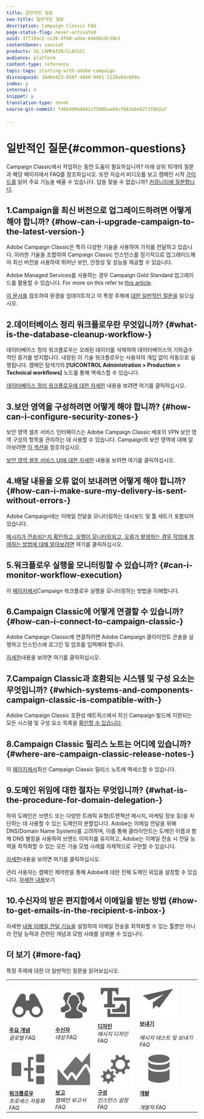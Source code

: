 ```yaml
---
title: 일반적인 질문
seo-title: 일반적인 질문
description: Campaign Classic FAQ
page-status-flag: never-activated
uuid: 3f719ac2-cc26-4fb0-adda-84666c8c38e1
contentOwner: sauviat
products: SG_CAMPAIGN/CLASSIC
audience: platform
content-type: reference
topic-tags: starting-with-adobe-campaign
discoiquuid: 16dbe423-018f-4666-9901-2120a8dc609a
index: y
internal: n
snippet: y
translation-type: tm+mt
source-git-commit: f46b499e4b81cf500baa84cf683a6e0273f802a7

---
```



# 일반적인 질문{#common-questions}

Campaign Classic에서 작업하는 동안 도움이 필요하십니까? 아래 상위 10개의 질문과 해당 페이지에서 FAQ를 참조하십시오. 또한 자습서 비디오를 [](https://docs.adobe.com/content/help/en/campaign-learn/campaign-classic-tutorials/overview.html) 보고 캠페인 시작 [가이드를](../../platform/using/tutorials.md#step-by-step-guides) 읽어 주요 기능을 배울 수 있습니다. 답을 찾을 수 없습니까? [커뮤니티에 질문합니다](https://forums.adobe.com/community/experience-cloud/marketing-cloud/campaign).

## 1.Campaign을 최신 버전으로 업그레이드하려면 어떻게 해야 합니까? {#how-can-i-upgrade-campaign-to-the-latest-version-}

Adobe Campaign Classic은 특히 다양한 기술을 사용하여 가치를 전달하고 있습니다. 이러한 기술을 조합하여 Campaign Classic 인스턴스를 정기적으로 업그레이드해야 최신 버전을 사용하여 뛰어난 보안, 안정성 및 성능을 제공할 수 있습니다.

Adobe Managed Services를 사용하는 경우 Campaign Gold Standard 업그레이드를 활용할 수 있습니다. For more on this refer to [this article](https://helpx.adobe.com/campaign/kb/gold-standard.html).

[이 문서를](https://helpx.adobe.com/campaign/kb/acc-build-upgrade.html) 참조하여 환경을 업데이트하고 이 특정 주제에 [대한 일반적인 질문을](https://helpx.adobe.com/campaign/kb/build-upgrade-faq.html) 읽으십시오.

## 2.데이터베이스 정리 워크플로우란 무엇입니까? {#what-is-the-database-cleanup-workflow-}

데이터베이스 정리 워크플로우는 오래된 데이터를 삭제하여 데이터베이스의 기하급수적인 증가를 방지합니다. 내장된 이 기술 워크플로우는 사용자의 개입 없이 자동으로 실행됩니다. 캠페인 탐색기의 **[!UICONTROL Administration > Production > Technical workflows]** 노드를 통해 액세스할 수 있습니다.

[데이터베이스 정리 워크플로우에 대한 자세한](../../production/using/database-cleanup-workflow.md) 내용을 보려면 여기를 클릭하십시오.

## 3.보안 영역을 구성하려면 어떻게 해야 합니까? {#how-can-i-configure-security-zones-}

보안 영역 셀프 서비스 인터페이스는 Adobe Campaign Classic 배포의 VPN 보안 영역 구성의 항목을 관리하는 데 사용할 수 있습니다. Campaign의 보안 영역에 대해 알아보려면 [이 섹션을](../../installation/using/configuring-campaign-server.md#defining-security-zones) 참조하십시오.

[보안 영역 셀프 서비스 UI에 대한 자세한](https://helpx.adobe.com/campaign/kb/configuring-security-zones-self-service.html) 내용을 보려면 여기를 클릭하십시오.

## 4.배달 내용을 오류 없이 보내려면 어떻게 해야 합니까? {#how-can-i-make-sure-my-delivery-is-sent-without-errors-}

Adobe Campaign에는 이메일 전달을 모니터링하는 대시보드 및 툴 세트가 포함되어 있습니다.

[메시지가 전송되는지 확인하고, 실행이 모니터링되고, 오류가 발생하는 경우 작업에 참여하는 방법에 대해 알아보려면](../../delivery/using/monitoring-a-delivery.md) 여기를 클릭하십시오.

## 5.워크플로우 실행을 모니터링할 수 있습니까? {#can-i-monitor-workflow-execution}

이 [페이지에서](../../workflow/using/executing-a-workflow.md)Campaign 워크플로우 실행을 모니터링하는 방법을 이해합니다.

## 6.Campaign Classic에 어떻게 연결할 수 있습니까? {#how-can-i-connect-to-campaign-classic-}

Adobe Campaign Classic에 연결하려면 Adobe Campaign 클라이언트 콘솔을 실행하고 인스턴스에 로그인 및 암호를 입력해야 합니다.

[자세한](../../platform/using/launching-adobe-campaign.md)내용을 보려면 여기를 클릭하십시오.

## 7.Campaign Classic과 호환되는 시스템 및 구성 요소는 무엇입니까? {#which-systems-and-components-campaign-classic-is-compatible-with-}

Adobe Campaign Classic 호환성 매트릭스에서 최신 Campaign 빌드에 지원되는 모든 시스템 및 구성 요소 목록을 [확인할 수 있습니다](https://helpx.adobe.com/campaign/kb/compatibility-matrix.html).

## 8.Campaign Classic 릴리스 노트는 어디에 있습니까? {#where-are-campaign-classic-release-notes-}

이 [페이지에서](https://docs.adobe.com/content/help/en/campaign-classic/using/release-notes/latest-release.html)최신 Campaign Classic 릴리스 노트에 액세스할 수 있습니다.

## 9.도메인 위임에 대한 절차는 무엇입니까? {#what-is-the-procedure-for-domain-delegation-}

하위 도메인은 브랜드 또는 다양한 트래픽 유형(트랜잭션 메시지, 마케팅 정보 등)을 차단하는 데 사용할 수 있는 도메인의 분할입니다.
Adobe는 이메일 전달을 위해 DNS(Domain Name System)를 고려하며, 이를 통해 클라이언트는 도메인 이름과 함께 DNS 별칭을 사용하여 브랜드 이미지를 유지하고, Adobe는 이메일 전송 시 전달 능력을 최적화할 수 있는 모든 기술 모범 사례를 자체적으로 구현할 수 있습니다.

[자세한](https://helpx.adobe.com/campaign/kb/domain-name-delegation.html)내용을 보려면 여기를 클릭하십시오.

관리 사용자는 캠페인 제어판을 통해 Adobe에 대한 전체 도메인 위임을 설정할 수 있습니다. [자세한 내용](https://docs.adobe.com/content/help/en/control-panel/using/subdomains-and-certificates/subdomains-branding.html)보기

## 10.수신자의 받은 편지함에서 이메일을 받는 방법 {#how-to-get-emails-in-the-recipient-s-inbox-}

자세한 [내용 이메일 전달 기능을](https://helpx.adobe.com/campaign/kb/acc-deliverability.html) 설정하여 이메일 전송을 최적화할 수 있는 툴뿐만 아니라 전달 능력과 관련된 개념과 모범 사례를 살펴볼 수 있습니다.

## 더 보기 {#more-faq}

특정 주제에 대한 더 일반적인 질문을 읽어보십시오.

<table>
<tr>
<td>
        <a href="../../platform/using/faq-key-concepts.md"><img alt="조건" src="assets/icon_start.png"/></a>
        <div><a href="../../platform/using/faq-key-concepts.md"><strong>주요 개념</strong></a></div>
        <em>글로벌 FAQ</em>
    </td>
    <td>
        <a href="../../platform/using/faq-audiences.md"><img alt="조건" src="assets/icon_audience.png"/></a>
        <div><a href="../../platform/using/faq-audiences.md"><strong>수신자</strong></a></div>
        <em>대상 FAQ</em>
    </td>
    <td>
        <a href="../../platform/using/faq-designing.md"><img alt="조건" src="assets/icon_content.png"/></a>
        <div><a href="../../platform/using/faq-designing.md"><strong>디자인</strong></a></div>
        <em>메시지 디자인 FAQ</em>
    </td>
    <td>
        <a href="../../platform/using/faq-messages.md"><img alt="조건" src="assets/icon_delivery.png"/></a>
        <div><a href="../../platform/using/faq-messages.md"><strong>보내기</strong></a></div>
        <br/><em>메시지 테스트 및 보내기 FAQ</em>
    </td>
</tr>
<tr>
    <td>
        <a href="../../platform/using/faq-workflows.md"><img alt="조건" src="assets/icon_process.png"/></a>
        <div><a href="../../platform/using/faq-workflows.md"><strong>워크플로우</strong></a></div>
        <em>프로세스 자동화 FAQ</em>
    </td>
    <td>
        <a href="../../platform/using/faq-reporting.md"><img alt="조건" src="assets/icon_report.png"/></a>
        <div><a href="../../platform/using/faq-reporting.md"><strong>보고</strong></a></div>
        <em>캠페인 보고서 FAQ</em>
    </td>
    <td>
        <a href="../../platform/using/faq-campaign-config.md"><img alt="조건" src="assets/icon_config.png"/></a>
        <div><a href="../../platform/using/faq-campaign-config.md"><strong>구성</strong></a></div>
        <em>인스턴스 설정 FAQ</em>
    </td>
    <td>
        <a href="../../platform/using/faq-developers.md"><img alt="조건" src="assets/icon_server.png"/></a>
        <div><a href="../../platform/using/faq-developers.md"><strong>개발</strong></a></div>
        <br/><em>개발자 FAQ</em>
    </td>
    </tr></table>
